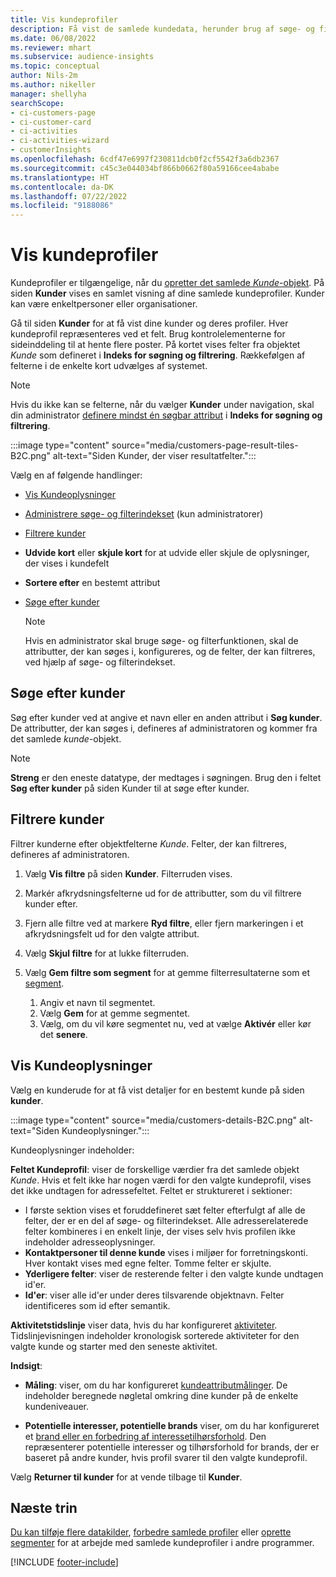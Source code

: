 ```yaml
---
title: Vis kundeprofiler
description: Få vist de samlede kundedata, herunder brug af søge- og filterdata
ms.date: 06/08/2022
ms.reviewer: mhart
ms.subservice: audience-insights
ms.topic: conceptual
author: Nils-2m
ms.author: nikeller
manager: shellyha
searchScope:
- ci-customers-page
- ci-customer-card
- ci-activities
- ci-activities-wizard
- customerInsights
ms.openlocfilehash: 6cdf47e6997f230811dcb0f2cf5542f3a6db2367
ms.sourcegitcommit: c45c3e044034bf866b0662f80a59166cee4ababe
ms.translationtype: HT
ms.contentlocale: da-DK
ms.lasthandoff: 07/22/2022
ms.locfileid: "9188086"
---
```

# <a name="view-customer-profiles"></a>Vis kundeprofiler

Kundeprofiler er tilgængelige, når du [opretter det samlede *Kunde*-objekt](data-unification.md). På siden **Kunder** vises en samlet visning af dine samlede kundeprofiler. Kunder kan være enkeltpersoner eller organisationer.

Gå til siden **Kunder** for at få vist dine kunder og deres profiler. Hver kundeprofil repræsenteres ved et felt. Brug kontrolelementerne for sideinddeling til at hente flere poster. På kortet vises felter fra objektet *Kunde* som defineret i **Indeks for søgning og filtrering**. Rækkefølgen af felterne i de enkelte kort udvælges af systemet.

> [!NOTE]
> Hvis du ikke kan se felterne, når du vælger **Kunder** under navigation, skal din administrator [definere mindst én søgbar attribut](search-filter-index.md) i **Indeks for søgning og filtrering**.

:::image type="content" source="media/customers-page-result-tiles-B2C.png" alt-text="Siden Kunder, der viser resultatfelter.":::

Vælg en af følgende handlinger:
- [Vis Kundeoplysninger](#view-customer-details)
- [Administrere søge- og filterindekset](search-filter-index.md) (kun administratorer)
- [Filtrere kunder](#filter-customers)
- **Udvide kort** eller **skjule kort** for at udvide eller skjule de oplysninger, der vises i kundefelt
- **Sortere efter** en bestemt attribut
- [Søge efter kunder](#search-for-customers)

  > [!NOTE]
  > Hvis en administrator skal bruge søge- og filterfunktionen, skal de attributter, der kan søges i, konfigureres, og de felter, der kan filtreres, ved hjælp af søge- og filterindekset.

## <a name="search-for-customers"></a>Søge efter kunder

Søg efter kunder ved at angive et navn eller en anden attribut i **Søg kunder**. De attributter, der kan søges i, defineres af administratoren og kommer fra det samlede *kunde*-objekt.

> [!NOTE]
> **Streng** er den eneste datatype, der medtages i søgningen. Brug den i feltet **Søg efter kunder** på siden Kunder til at søge efter kunder.

## <a name="filter-customers"></a>Filtrere kunder

Filtrer kunderne efter objektfelterne *Kunde*. Felter, der kan filtreres, defineres af administratoren.

1. Vælg **Vis filtre** på siden **Kunder**. Filterruden vises.

1. Markér afkrydsningsfelterne ud for de attributter, som du vil filtrere kunder efter.

1. Fjern alle filtre ved at markere **Ryd filtre**, eller fjern markeringen i et afkrydsningsfelt ud for den valgte attribut.

1. Vælg **Skjul filtre** for at lukke filterruden.

1. Vælg **Gem filtre som segment** for at gemme filterresultaterne som et [segment](segments.md).
   1. Angiv et navn til segmentet.
   1. Vælg **Gem** for at gemme segmentet.
   1. Vælg, om du vil køre segmentet nu, ved at vælge **Aktivér** eller kør det **senere**.

## <a name="view-customer-details"></a>Vis Kundeoplysninger

Vælg en kunderude for at få vist detaljer for en bestemt kunde på siden **kunder**.

:::image type="content" source="media/customers-details-B2C.png" alt-text="Siden Kundeoplysninger.":::

Kundeoplysninger indeholder:

**Feltet Kundeprofil**: viser de forskellige værdier fra det samlede objekt *Kunde*. Hvis et felt ikke har nogen værdi for den valgte kundeprofil, vises det ikke undtagen for adressefeltet. Feltet er struktureret i sektioner:

- I første sektion vises et foruddefineret sæt felter efterfulgt af alle de felter, der er en del af søge- og filterindekset. Alle adresserelaterede felter kombineres i en enkelt linje, der vises selv hvis profilen ikke indeholder adresseoplysninger.
- **Kontaktpersoner til denne kunde** vises i miljøer for forretningskonti. Hver kontakt vises med egne felter. Tomme felter er skjulte.
- **Yderligere felter**: viser de resterende felter i den valgte kunde undtagen id'er.
- **Id'er**: viser alle id'er under deres tilsvarende objektnavn. Felter identificeres som id efter semantik.

**Aktivitetstidslinje** viser data, hvis du har konfigureret [aktiviteter](activities.md). Tidslinjevisningen indeholder kronologisk sorterede aktiviteter for den valgte kunde og starter med den seneste aktivitet.

**Indsigt**:

- **Måling**: viser, om du har konfigureret [kundeattributmålinger](measures.md). De indeholder beregnede nøgletal omkring dine kunder på de enkelte kundeniveauer.

- **Potentielle interesser, potentielle brands** viser, om du har konfigureret et [brand eller en forbedring af interessetilhørsforhold](enrichment-microsoft.md). Den repræsenterer potentielle interesser og tilhørsforhold for brands, der er baseret på andre kunder, hvis profil svarer til den valgte kundeprofil.

Vælg **Returner til kunder** for at vende tilbage til **Kunder**.

## <a name="next-steps"></a>Næste trin

[Du kan tilføje flere datakilder](data-sources.md), [forbedre samlede profiler](enrichment-hub.md) eller [oprette segmenter](segments.md) for at arbejde med samlede kundeprofiler i andre programmer.

[!INCLUDE [footer-include](includes/footer-banner.md)]

